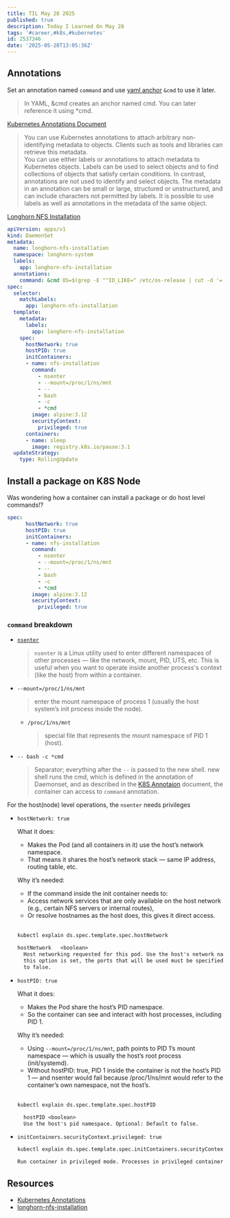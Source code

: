 ```yaml
---
title: TIL May 28 2025
published: true
description: Today I Learned On May 28
tags: '#career,#k8s,#kubernetes'
id: 2537346
date: '2025-05-28T13:05:36Z'
---
```


## Annotations

Set an annotation named `command` and use [yaml anchor][yaml-reference-card] `&cmd` to use it later.

> In YAML, &cmd creates an anchor named cmd. You can later reference it using *cmd.

[Kubernetes Annotations Document][kubernetes-annotations]

> You can use Kubernetes annotations to attach arbitrary non-identifying metadata to objects. Clients such as tools and libraries can retrieve this metadata.</br>
> You can use either labels or annotations to attach metadata to Kubernetes objects. Labels can be used to select objects and to find collections of objects that satisfy certain conditions. In contrast, annotations are not used to identify and select objects. The metadata in an annotation can be small or large, structured or unstructured, and can include characters not permitted by labels. It is possible to use labels as well as annotations in the metadata of the same object.

[Longhorn NFS Installation][longhorn-nfs-installation]

```yaml
apiVersion: apps/v1
kind: DaemonSet
metadata:
  name: longhorn-nfs-installation
  namespace: longhorn-system
  labels:
    app: longhorn-nfs-installation
  annotations:
    command: &cmd OS=$(grep -E "^ID_LIKE=" /etc/os-release | cut -d '=' -f 2); if [[ -z "${OS}" ]]; then OS=$(grep -E "^ID=" /etc/os-release | cut -d '=' -f 2); fi; if [[ "${OS}" == *"debian"* ]]; then sudo apt-get update -q -y && sudo apt-get install -q -y nfs-common && sudo modprobe nfs; elif [[ "${OS}" == *"suse"* ]]; then sudo zypper --gpg-auto-import-keys -q refresh && sudo zypper --gpg-auto-import-keys -q install -y nfs-client && sudo modprobe nfs; else sudo yum makecache -q -y && sudo yum --setopt=tsflags=noscripts install -q -y nfs-utils && sudo modprobe nfs; fi && if [ $? -eq 0 ]; then echo "nfs install successfully"; else echo "nfs install failed error code $?"; fi
spec:
  selector:
    matchLabels:
      app: longhorn-nfs-installation
  template:
    metadata:
      labels:
        app: longhorn-nfs-installation
    spec:
      hostNetwork: true
      hostPID: true
      initContainers:
      - name: nfs-installation
        command:
          - nsenter
          - --mount=/proc/1/ns/mnt
          - --
          - bash
          - -c
          - *cmd
        image: alpine:3.12
        securityContext:
          privileged: true
      containers:
      - name: sleep
        image: registry.k8s.io/pause:3.1
  updateStrategy:
    type: RollingUpdate
```

## Install a package on K8S Node

Was wondering how a container can install a package or do host level commands!?

```yaml
spec:
      hostNetwork: true
      hostPID: true
      initContainers:
      - name: nfs-installation
        command:
          - nsenter
          - --mount=/proc/1/ns/mnt
          - --
          - bash
          - -c
          - *cmd
        image: alpine:3.12
        securityContext:
          privileged: true
```

### `command` breakdown

- [`nsenter`][nsenter]
  > `nsenter` is a Linux utility used to enter different namespaces of other processes — like the network, mount, PID, UTS, etc. This is useful when you want to operate inside another process's context (like the host) from within a container.
- `--mount=/proc/1/ns/mnt`
  > enter the mount namespace of process 1 (usually the host system’s init process inside the node).
  - `/proc/1/ns/mnt`
    > special file that represents the mount namespace of PID 1 (host).
- `-- bash -c *cmd`
  > Separator; everything after the `--` is passed to the new shell.
  > new shell runs the cmd, which is defined in the annotation of Daemonset, and as described in the [K8S Annotaion][kubernetes-annotations] document, the container can access to `command` annotation.

For the host(node) level operations, the `nsenter` needs privileges

- `hostNetwork: true`
  
    What it does:

    - Makes the Pod (and all containers in it) use the host’s network namespace.
    - That means it shares the host’s network stack — same IP address, routing table, etc.

    Why it’s needed:

    - If the command inside the init container needs to:
    - Access network services that are only available on the host network (e.g., certain NFS servers or internal routes),
    - Or resolve hostnames as the host does, this gives it direct access. </br></br>
  
  ```bash
  kubectl explain ds.spec.template.spec.hostNetwork
  ```
  
  ```txt
  hostNetwork	<boolean>
    Host networking requested for this pod. Use the host's network namespace. If
    this option is set, the ports that will be used must be specified. Default
    to false.
  ```

- `hostPID: true`
  
  What it does:
  - Makes the Pod share the host’s PID namespace.
  - So the container can see and interact with host processes, including PID 1.

  Why it’s needed:

  - Using `--mount=/proc/1/ns/mnt`, path points to PID 1’s mount namespace — which is usually the host’s root process (init/systemd).
  - Without hostPID: true, PID 1 inside the container is not the host’s PID 1 — and nsenter would fail because /proc/1/ns/mnt would refer to the container’s own namespace, not the host’s. </br></br>

  ```bash
  kubectl explain ds.spec.template.spec.hostPID
  ```

  ```txt
    hostPID	<boolean>
    Use the host's pid namespace. Optional: Default to false.
  ```

- `initContainers.securityContext.privileged: true`

  ```bash
  kubectl explain ds.spec.template.spec.initContainers.securityContext.privileged
  ```

  ```txt
  Run container in privileged mode. Processes in privileged containers are essentially equivalent to root on the host.
  ```

## Resources

- [Kubernetes Annotations][kubernetes-annotations]
- [longhorn-nfs-installation][longhorn-nfs-installation]

[longhorn-nfs-installation]: https://raw.githubusercontent.com/longhorn/longhorn/v1.9.0/deploy/prerequisite/longhorn-nfs-installation.yaml
[kubernetes-annotations]: https://kubernetes.io/docs/concepts/overview/working-with-objects/annotations/
[nsenter]: https://man7.org/linux/man-pages/man1/nsenter.1.html
[yaml-reference-card]: https://yaml.org/refcard.html

